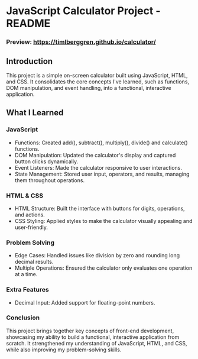 # JavaScript Calculator Project - README
### Preview: https://timlberggren.github.io/calculator/

## Introduction
This project is a simple on-screen calculator built using JavaScript, HTML, and CSS. It consolidates the core concepts I've learned, such as functions, DOM manipulation, and event handling, into a functional, interactive application.

## What I Learned
### JavaScript
- Functions: Created add(), subtract(), multiply(), divide() and calculate() functions.
- DOM Manipulation: Updated the calculator's display and captured button clicks dynamically.
- Event Listeners: Made the calculator responsive to user interactions.
- State Management: Stored user input, operators, and results, managing them throughout operations.
### HTML & CSS
- HTML Structure: Built the interface with buttons for digits, operations, and actions.
- CSS Styling: Applied styles to make the calculator visually appealing and user-friendly.
### Problem Solving
- Edge Cases: Handled issues like division by zero and rounding long decimal results.
- Multiple Operations: Ensured the calculator only evaluates one operation at a time.
### Extra Features
- Decimal Input: Added support for floating-point numbers.
### Conclusion
This project brings together key concepts of front-end development, showcasing my ability to build a functional, interactive application from scratch. It strengthened my understanding of JavaScript, HTML, and CSS, while also improving my problem-solving skills.
